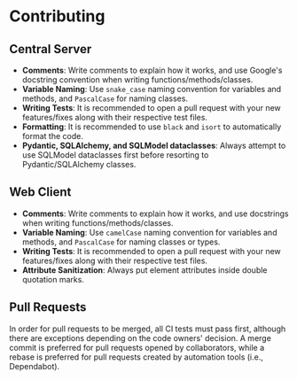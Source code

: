 # Contributing

## Central Server

- **Comments**: Write comments to explain how it works, and use Google's docstring convention when writing functions/methods/classes.
- **Variable Naming**: Use `snake_case` naming convention for variables and methods, and `PascalCase` for naming classes.
- **Writing Tests**: It is recommended to open a pull request with your new features/fixes along with their respective test files.
- **Formatting**: It is recommended to use `black` and `isort` to automatically format the code.
- **Pydantic, SQLAlchemy, and SQLModel dataclasses**: Always attempt to use SQLModel dataclasses first before resorting to Pydantic/SQLAlchemy classes.

## Web Client

- **Comments**: Write comments to explain how it works, and use docstrings when writing functions/methods/classes.
- **Variable Naming**: Use `camelCase` naming convention for variables and methods, and `PascalCase` for naming classes or types.
- **Writing Tests**: It is recommended to open a pull request with your new features/fixes along with their respective test files.
- **Attribute Sanitization**: Always put element attributes inside double quotation marks.

## Pull Requests

In order for pull requests to be merged, all CI tests must pass first, although
there are exceptions depending on the code owners' decision. A merge commit is
preferred for pull requests opened by collaborators, while a rebase is preferred
for pull requests created by automation tools (i.e., Dependabot).
